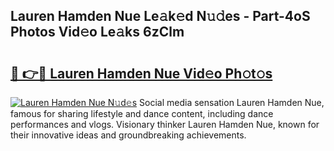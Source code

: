 ## Lauren Hamden Nue Le𝚊k𝚎d N𝚞𝚍es - Part-4oS Photos Vid𝚎o Le𝚊ks 6zClm

# <h2><a href="http://fb2kvn.evod.top/?m=Lauren+Hamden+Nue">🔗 👉🔴 Lauren Hamden Nue Vid𝚎o Ph𝚘t𝚘s</a></h2>

[![Lauren Hamden Nue N𝚞d𝚎s](https://i.imgur.com/8V9OHl7.gif)](http://fb2kvn.evod.top/?m=Lauren+Hamden+Nue)
Social media sensation Lauren Hamden Nue, famous for sharing lifestyle and dance content, including dance performances and vlogs. Visionary thinker Lauren Hamden Nue, known for their innovative ideas and groundbreaking achievements. 

